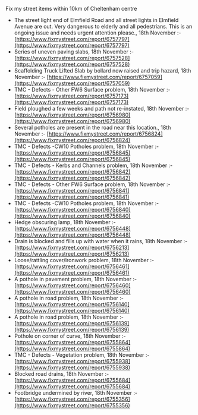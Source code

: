 Fix my street items within 10km of Cheltenham centre

<!-- fix_marker starts -->

- The street light end of Elmfield Road and all street lights in Elmfield Avenue are out. Very dangerous to elderly and all pedestrians. This is an ongoing issue and needs urgent attention please., 18th November :- [https://www.fixmystreet.com/report/6757797](https://www.fixmystreet.com/report/6757797)
- Series of uneven paving slabs, 18th November :- [https://www.fixmystreet.com/report/6757528](https://www.fixmystreet.com/report/6757528)
- Scaffolding Truck Lifted Slab by bollard now raised and trip hazard, 18th November :- [https://www.fixmystreet.com/report/6757059](https://www.fixmystreet.com/report/6757059)
- TMC - Defects - Other FW6  Surface problem, 18th November :- [https://www.fixmystreet.com/report/6757173](https://www.fixmystreet.com/report/6757173)
- Field ploughed a few weeks and path not re-instated, 18th November :- [https://www.fixmystreet.com/report/6756980](https://www.fixmystreet.com/report/6756980)
- Several potholes are present in the road near this location., 18th November :- [https://www.fixmystreet.com/report/6756824](https://www.fixmystreet.com/report/6756824)
- TMC - Defects -CW10 Potholes problem, 18th November :- [https://www.fixmystreet.com/report/6756845](https://www.fixmystreet.com/report/6756845)
- TMC - Defects - Kerbs and Channels problem, 18th November :- [https://www.fixmystreet.com/report/6756842](https://www.fixmystreet.com/report/6756842)
- TMC - Defects - Other FW6  Surface problem, 18th November :- [https://www.fixmystreet.com/report/6756841](https://www.fixmystreet.com/report/6756841)
- TMC - Defects -CW10 Potholes problem, 18th November :- [https://www.fixmystreet.com/report/6756840](https://www.fixmystreet.com/report/6756840)
- Hedge obscuring lamp, 18th November :- [https://www.fixmystreet.com/report/6756448](https://www.fixmystreet.com/report/6756448)
- Drain is blocked and fills up with water when it rains, 18th November :- [https://www.fixmystreet.com/report/6756213](https://www.fixmystreet.com/report/6756213)
- Loose/rattling cover/ironwork problem, 18th November :- [https://www.fixmystreet.com/report/6756461](https://www.fixmystreet.com/report/6756461)
- A pothole in pavement problem, 18th November :- [https://www.fixmystreet.com/report/6756460](https://www.fixmystreet.com/report/6756460)
- A pothole in road problem, 18th November :- [https://www.fixmystreet.com/report/6756140](https://www.fixmystreet.com/report/6756140)
- A pothole in road problem, 18th November :- [https://www.fixmystreet.com/report/6756139](https://www.fixmystreet.com/report/6756139)
- Pothole on corner of curve, 18th November :- [https://www.fixmystreet.com/report/6755864](https://www.fixmystreet.com/report/6755864)
- TMC - Defects - Vegetation problem, 18th November :- [https://www.fixmystreet.com/report/6755938](https://www.fixmystreet.com/report/6755938)
- Blocked road drains, 18th November :- [https://www.fixmystreet.com/report/6755684](https://www.fixmystreet.com/report/6755684)
- Footbridge undermined by river, 18th November :- [https://www.fixmystreet.com/report/6755356](https://www.fixmystreet.com/report/6755356)

<!-- fix_marker ends -->
